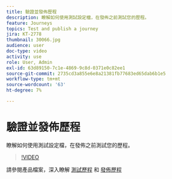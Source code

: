 ```yaml
---
title: 驗證並發佈歷程
description: 瞭解如何使用測試設定檔，在發佈之前測試您的歷程。
feature: Journeys
topics: Test and publish a journey
jira: KT-2778
thumbnail: 30066.jpg
audience: user
doc-type: video
activity: use
role: User, Admin
exl-id: 63d89150-7c1e-4869-9c8d-0371e0c82ee1
source-git-commit: 2735cd3a855e6e8a21381fb77683ed65dab6b1e5
workflow-type: tm+mt
source-wordcount: '63'
ht-degree: 7%

---
```


# 驗證並發佈歷程

瞭解如何使用測試設定檔，在發佈之前測試您的歷程。

>[!VIDEO](https://video.tv.adobe.com/v/30066?quality=12&learn=on)

請參閱產品檔案，深入瞭解 [測試歷程](https://experienceleague.adobe.com/docs/journeys/using/building-journeys/testing-the-journey.html)
和 [發佈歷程](https://experienceleague.adobe.com/docs/journeys/using/building-journeys/publishing-the-journey.html)
